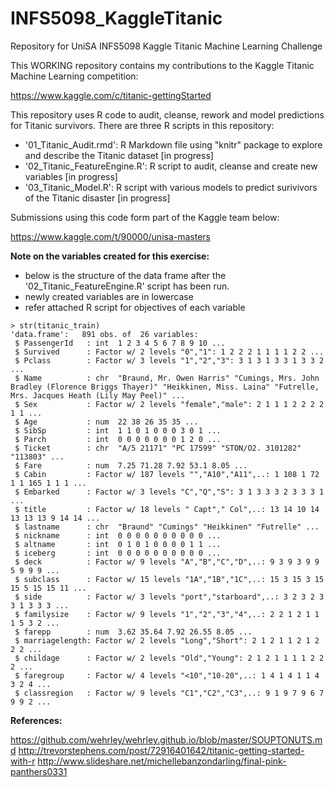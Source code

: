 # INFS5098_KaggleTitanic
Repository for UniSA INFS5098 Kaggle Titanic Machine Learning Challenge
  
This WORKING repository contains my contributions to the Kaggle Titanic Machine Learning competition:
  
<https://www.kaggle.com/c/titanic-gettingStarted>
  
This repository uses R code to audit, cleanse, rework and model predictions for Titanic survivors. There are three R scripts in this repository:
- '01_Titanic_Audit.rmd': R Markdown file using "knitr" package to explore and describe the Titanic dataset [in progress]
- '02_Titanic_FeatureEngine.R': R script to audit, cleanse and create new variables [in progress]
- '03_Titanic_Model.R': R script with various models to predict surivivors of the Titanic disaster [in progress]
  
Submissions using this code form part of the Kaggle team below:
  
<https://www.kaggle.com/t/90000/unisa-masters>
  
**Note on the variables created for this exercise:**
- below is the structure of the data frame after the '02_Titanic_FeatureEngine.R' script has been run.
- newly created variables are in lowercase
- refer attached R script for objectives of each variable
```
> str(titanic_train)
'data.frame':	891 obs. of  26 variables:
 $ PassengerId   : int  1 2 3 4 5 6 7 8 9 10 ...
 $ Survived      : Factor w/ 2 levels "0","1": 1 2 2 2 1 1 1 1 2 2 ...
 $ Pclass        : Factor w/ 3 levels "1","2","3": 3 1 3 1 3 3 1 3 3 2 ...
 $ Name          : chr  "Braund, Mr. Owen Harris" "Cumings, Mrs. John Bradley (Florence Briggs Thayer)" "Heikkinen, Miss. Laina" "Futrelle, Mrs. Jacques Heath (Lily May Peel)" ...
 $ Sex           : Factor w/ 2 levels "female","male": 2 1 1 1 2 2 2 2 1 1 ...
 $ Age           : num  22 38 26 35 35 ...
 $ SibSp         : int  1 1 0 1 0 0 0 3 0 1 ...
 $ Parch         : int  0 0 0 0 0 0 0 1 2 0 ...
 $ Ticket        : chr  "A/5 21171" "PC 17599" "STON/O2. 3101282" "113803" ...
 $ Fare          : num  7.25 71.28 7.92 53.1 8.05 ...
 $ Cabin         : Factor w/ 187 levels "","A10","A11",..: 1 108 1 72 1 1 165 1 1 1 ...
 $ Embarked      : Factor w/ 3 levels "C","Q","S": 3 1 3 3 3 2 3 3 3 1 ...
 $ title         : Factor w/ 18 levels " Capt"," Col",..: 13 14 10 14 13 13 13 9 14 14 ...
 $ lastname      : chr  "Braund" "Cumings" "Heikkinen" "Futrelle" ...
 $ nickname      : int  0 0 0 0 0 0 0 0 0 0 ...
 $ altname       : int  0 1 0 1 0 0 0 0 1 1 ...
 $ iceberg       : int  0 0 0 0 0 0 0 0 0 0 ...
 $ deck          : Factor w/ 9 levels "A","B","C","D",..: 9 3 9 3 9 9 5 9 9 9 ...
 $ subclass      : Factor w/ 15 levels "1A","1B","1C",..: 15 3 15 3 15 15 5 15 15 11 ...
 $ side          : Factor w/ 3 levels "port","starboard",..: 3 2 3 2 3 3 1 3 3 3 ...
 $ familysize    : Factor w/ 9 levels "1","2","3","4",..: 2 2 1 2 1 1 1 5 3 2 ...
 $ farepp        : num  3.62 35.64 7.92 26.55 8.05 ...
 $ marriagelength: Factor w/ 2 levels "Long","Short": 2 1 2 1 1 2 1 2 2 2 ...
 $ childage      : Factor w/ 2 levels "Old","Young": 2 1 2 1 1 1 1 2 2 2 ...
 $ faregroup     : Factor w/ 4 levels "<10","10-20",..: 1 4 1 4 1 1 4 3 2 4 ...
 $ classregion   : Factor w/ 9 levels "C1","C2","C3",..: 9 1 9 7 9 6 7 9 9 2 ...
```
  
**References:**
  
<https://github.com/wehrley/wehrley.github.io/blob/master/SOUPTONUTS.md>
<http://trevorstephens.com/post/72916401642/titanic-getting-started-with-r>
<http://www.slideshare.net/michellebanzondarling/final-pink-panthers0331>
